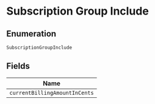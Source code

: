 
# Subscription Group Include

## Enumeration

`SubscriptionGroupInclude`

## Fields

| Name |
|  --- |
| `currentBillingAmountInCents` |

